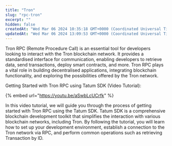 ```yaml
---
title: "Tron"
slug: "rpc-tron"
excerpt: ""
hidden: false
createdAt: "Wed Mar 06 2024 10:35:18 GMT+0000 (Coordinated Universal Time)"
updatedAt: "Wed Mar 06 2024 13:09:53 GMT+0000 (Coordinated Universal Time)"
---
```


Tron RPC (Remote Procedure Call) is an essential tool for developers looking to interact with the Tron blockchain network. It provides a standardised interface for communication, enabling developers to retrieve data, send transactions, deploy smart contracts, and more. Tron RPC plays a vital role in building decentralised applications, integrating blockchain functionality, and exploring the possibilities offered by the Tron network.&#x20;

Getting Started with Tron RPC using Tatum SDK (Video Tutorial):

{% embed url="https://youtu.be/aSwbLcUCrfk" %}

In this video tutorial, we will guide you through the process of getting started with Tron RPC using the Tatum SDK. Tatum SDK is a comprehensive blockchain development toolkit that simplifies the interaction with various blockchain networks, including Tron. By following the tutorial, you will learn how to set up your development environment, establish a connection to the Tron network via RPC, and perform common operations such as retrieving Transaction by ID.
